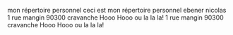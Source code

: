 ﻿ mon répertoire personnel 
 ceci est mon répertoire personnel
 ebener nicolas
 1 rue mangin 90300 cravanche
Hooo Hooo ou la la la!
1 rue mangin 90300 cravanche
Hooo Hooo ou la la la!